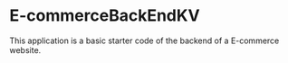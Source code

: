 # E-commerceBackEndKV
This application is a basic starter code of the backend of a E-commerce website.

